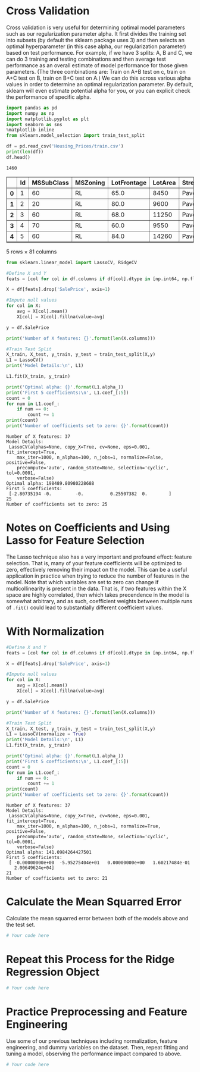 
# Cross Validation

Cross validation is very useful for determining optimal model parameters such as our regularization parameter alpha. It first divides the training set into subsets (by default the sklearn package uses 3) and then selects an optimal hyperparameter (in this case alpha, our regularization parameter) based on test performance. For example, if we have 3 splits: A, B and C, we can do 3 training and testing combinations and then average test performance as an overall estimate of model performance for those given parameters. (The three combinations are: Train on A+B test on c, train on A+C test on B, train on B+C test on A.) We can do this across various alpha values in order to determine an optimal regularization parameter. By default, sklearn will even estimate potential alpha for you, or you can explicit check the performance of specific alpha.


```python
import pandas as pd
import numpy as np
import matplotlib.pyplot as plt
import seaborn as sns
%matplotlib inline
from sklearn.model_selection import train_test_split
```


```python
df = pd.read_csv('Housing_Prices/train.csv')
print(len(df))
df.head()
```

    1460





<div>
<style>
    .dataframe thead tr:only-child th {
        text-align: right;
    }

    .dataframe thead th {
        text-align: left;
    }

    .dataframe tbody tr th {
        vertical-align: top;
    }
</style>
<table border="1" class="dataframe">
  <thead>
    <tr style="text-align: right;">
      <th></th>
      <th>Id</th>
      <th>MSSubClass</th>
      <th>MSZoning</th>
      <th>LotFrontage</th>
      <th>LotArea</th>
      <th>Street</th>
      <th>Alley</th>
      <th>LotShape</th>
      <th>LandContour</th>
      <th>Utilities</th>
      <th>...</th>
      <th>PoolArea</th>
      <th>PoolQC</th>
      <th>Fence</th>
      <th>MiscFeature</th>
      <th>MiscVal</th>
      <th>MoSold</th>
      <th>YrSold</th>
      <th>SaleType</th>
      <th>SaleCondition</th>
      <th>SalePrice</th>
    </tr>
  </thead>
  <tbody>
    <tr>
      <th>0</th>
      <td>1</td>
      <td>60</td>
      <td>RL</td>
      <td>65.0</td>
      <td>8450</td>
      <td>Pave</td>
      <td>NaN</td>
      <td>Reg</td>
      <td>Lvl</td>
      <td>AllPub</td>
      <td>...</td>
      <td>0</td>
      <td>NaN</td>
      <td>NaN</td>
      <td>NaN</td>
      <td>0</td>
      <td>2</td>
      <td>2008</td>
      <td>WD</td>
      <td>Normal</td>
      <td>208500</td>
    </tr>
    <tr>
      <th>1</th>
      <td>2</td>
      <td>20</td>
      <td>RL</td>
      <td>80.0</td>
      <td>9600</td>
      <td>Pave</td>
      <td>NaN</td>
      <td>Reg</td>
      <td>Lvl</td>
      <td>AllPub</td>
      <td>...</td>
      <td>0</td>
      <td>NaN</td>
      <td>NaN</td>
      <td>NaN</td>
      <td>0</td>
      <td>5</td>
      <td>2007</td>
      <td>WD</td>
      <td>Normal</td>
      <td>181500</td>
    </tr>
    <tr>
      <th>2</th>
      <td>3</td>
      <td>60</td>
      <td>RL</td>
      <td>68.0</td>
      <td>11250</td>
      <td>Pave</td>
      <td>NaN</td>
      <td>IR1</td>
      <td>Lvl</td>
      <td>AllPub</td>
      <td>...</td>
      <td>0</td>
      <td>NaN</td>
      <td>NaN</td>
      <td>NaN</td>
      <td>0</td>
      <td>9</td>
      <td>2008</td>
      <td>WD</td>
      <td>Normal</td>
      <td>223500</td>
    </tr>
    <tr>
      <th>3</th>
      <td>4</td>
      <td>70</td>
      <td>RL</td>
      <td>60.0</td>
      <td>9550</td>
      <td>Pave</td>
      <td>NaN</td>
      <td>IR1</td>
      <td>Lvl</td>
      <td>AllPub</td>
      <td>...</td>
      <td>0</td>
      <td>NaN</td>
      <td>NaN</td>
      <td>NaN</td>
      <td>0</td>
      <td>2</td>
      <td>2006</td>
      <td>WD</td>
      <td>Abnorml</td>
      <td>140000</td>
    </tr>
    <tr>
      <th>4</th>
      <td>5</td>
      <td>60</td>
      <td>RL</td>
      <td>84.0</td>
      <td>14260</td>
      <td>Pave</td>
      <td>NaN</td>
      <td>IR1</td>
      <td>Lvl</td>
      <td>AllPub</td>
      <td>...</td>
      <td>0</td>
      <td>NaN</td>
      <td>NaN</td>
      <td>NaN</td>
      <td>0</td>
      <td>12</td>
      <td>2008</td>
      <td>WD</td>
      <td>Normal</td>
      <td>250000</td>
    </tr>
  </tbody>
</table>
<p>5 rows × 81 columns</p>
</div>




```python
from sklearn.linear_model import LassoCV, RidgeCV
```


```python
#Define X and Y
feats = [col for col in df.columns if df[col].dtype in [np.int64, np.float64]]

X = df[feats].drop('SalePrice', axis=1)

#Impute null values
for col in X:
    avg = X[col].mean()
    X[col] = X[col].fillna(value=avg)

y = df.SalePrice

print('Number of X features: {}'.format(len(X.columns)))

#Train Test Split
X_train, X_test, y_train, y_test = train_test_split(X,y)
L1 = LassoCV()
print('Model Details:\n', L1)

L1.fit(X_train, y_train)

print('Optimal alpha: {}'.format(L1.alpha_))
print('First 5 coefficients:\n', L1.coef_[:5])
count = 0
for num in L1.coef_:
    if num == 0:
        count += 1
print(count)
print('Number of coefficients set to zero: {}'.format(count))
```

    Number of X features: 37
    Model Details:
     LassoCV(alphas=None, copy_X=True, cv=None, eps=0.001, fit_intercept=True,
        max_iter=1000, n_alphas=100, n_jobs=1, normalize=False, positive=False,
        precompute='auto', random_state=None, selection='cyclic', tol=0.0001,
        verbose=False)
    Optimal alpha: 198489.80980228688
    First 5 coefficients:
     [-2.80735194 -0.         -0.          0.25507382  0.        ]
    25
    Number of coefficients set to zero: 25


# Notes on Coefficients and Using Lasso for Feature Selection
The Lasso technique also has a very important and profound effect: feature selection. That is, many of your feature coefficients will be optimized to zero, effectively removing their impact on the model. This can be a useful application in practice when trying to reduce the number of features in the model. Note that which variables are set to zero can change if multicollinearity is present in the data. That is, if two features within the X space are highly correlated, then which takes precendence in the model is somewhat arbitrary, and as such, coefficient weights between multiple runs of `.fit()` could lead to substantially different coefficient values.

# With Normalization


```python
#Define X and Y
feats = [col for col in df.columns if df[col].dtype in [np.int64, np.float64]]

X = df[feats].drop('SalePrice', axis=1)

#Impute null values
for col in X:
    avg = X[col].mean()
    X[col] = X[col].fillna(value=avg)

y = df.SalePrice

print('Number of X features: {}'.format(len(X.columns)))

#Train Test Split
X_train, X_test, y_train, y_test = train_test_split(X,y)
L1 = LassoCV(normalize = True)
print('Model Details:\n', L1)
L1.fit(X_train, y_train)

print('Optimal alpha: {}'.format(L1.alpha_))
print('First 5 coefficients:\n', L1.coef_[:5])
count = 0
for num in L1.coef_:
    if num == 0:
        count += 1
print(count)
print('Number of coefficients set to zero: {}'.format(count))
```

    Number of X features: 37
    Model Details:
     LassoCV(alphas=None, copy_X=True, cv=None, eps=0.001, fit_intercept=True,
        max_iter=1000, n_alphas=100, n_jobs=1, normalize=True, positive=False,
        precompute='auto', random_state=None, selection='cyclic', tol=0.0001,
        verbose=False)
    Optimal alpha: 141.0984264427501
    First 5 coefficients:
     [ -0.00000000e+00  -5.95275404e+01   0.00000000e+00   1.60217484e-01
       2.00649624e+04]
    21
    Number of coefficients set to zero: 21


# Calculate the Mean Squarred Error 
Calculate the mean squarred error between both of the models above and the test set.


```python
# Your code here
```

# Repeat this Process for the Ridge Regression Object


```python
# Your code here
```

# Practice Preprocessing and Feature Engineering
Use some of our previous techniques including normalization, feature engineering, and dummy variables on the dataset. Then, repeat fitting and tuning a model, observing the performance impact compared to above.


```python
# Your code here
```
